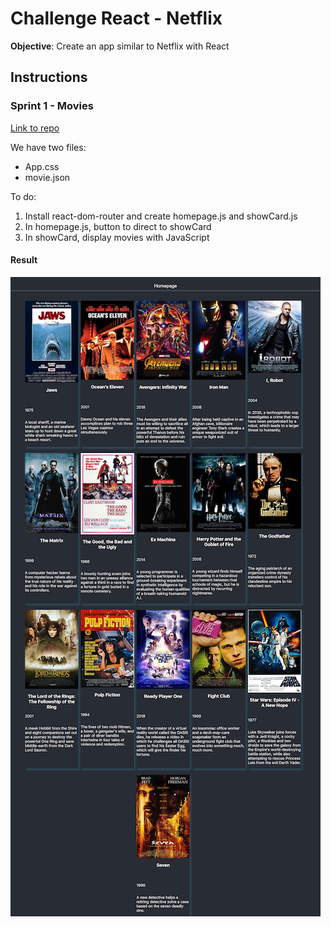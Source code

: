 # Challenge React - Netflix

**Objective**: Create an app similar to Netflix with React

## Instructions

### Sprint 1 - Movies

[Link to repo](https://github.com/becodeorg/BXL-Johnson-2.5/tree/master/08-REACT/React-workshop-video/01-Movie-map)

We have two files:  
* App.css  
* movie.json

To do:   
1. Install react-dom-router and create homepage.js and showCard.js    
2. In homepage.js, button to direct to showCard   
3. In showCard, display movies with JavaScript  

#### Result

![Screenshot](img/sprint1.png)   


